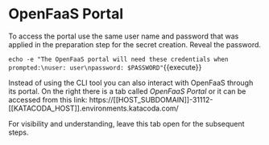 # OpenFaaS Portal #

To access the portal use the same user name and password that was applied in the preparation step for the secret creation. Reveal the password.

`echo -e "The OpenFaaS portal will need these credentials when prompted:\nuser: user\npassword: $PASSWORD"`{{execute}}

Instead of using the CLI tool you can also interact with OpenFaaS through its portal. On the right there is a tab called _OpenFaaS Portal_ or it can be accessed from this link: https://[[HOST_SUBDOMAIN]]-31112-[[KATACODA_HOST]].environments.katacoda.com/

 For visibility and understanding, leave this tab open for the subsequent steps.
